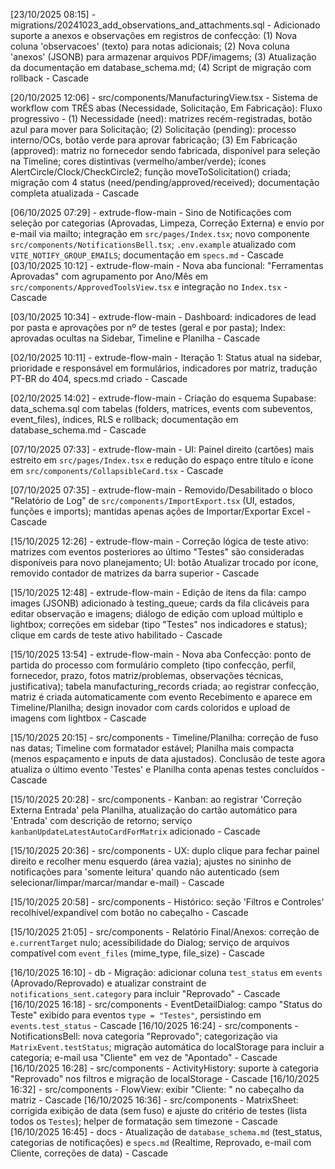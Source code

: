 [23/10/2025 08:15] - migrations/20241023_add_observations_and_attachments.sql - Adicionado suporte a anexos e observações em registros de confecção: (1) Nova coluna 'observacoes' (texto) para notas adicionais; (2) Nova coluna 'anexos' (JSONB) para armazenar arquivos PDF/imagems; (3) Atualização da documentação em database_schema.md; (4) Script de migração com rollback - Cascade

[20/10/2025 12:06] - src/components/ManufacturingView.tsx - Sistema de workflow com TRÊS abas (Necessidade, Solicitação, Em Fabricação): Fluxo progressivo - (1) Necessidade (need): matrizes recém-registradas, botão azul para mover para Solicitação; (2) Solicitação (pending): processo interno/OCs, botão verde para aprovar fabricação; (3) Em Fabricação (approved): matriz no fornecedor sendo fabricada, disponível para seleção na Timeline; cores distintivas (vermelho/amber/verde); ícones AlertCircle/Clock/CheckCircle2; função moveToSolicitation() criada; migração com 4 status (need/pending/approved/received); documentação completa atualizada - Cascade

[06/10/2025 07:29] - extrude-flow-main - Sino de Notificações com seleção por categorias (Aprovadas, Limpeza, Correção Externa) e envio por e-mail via mailto; integração em `src/pages/Index.tsx`; novo componente `src/components/NotificationsBell.tsx`; `.env.example` atualizado com `VITE_NOTIFY_GROUP_EMAILS`; documentação em `specs.md` - Cascade
[03/10/2025 10:12] - extrude-flow-main - Nova aba funcional: "Ferramentas Aprovadas" com agrupamento por Ano/Mês em `src/components/ApprovedToolsView.tsx` e integração no `Index.tsx` - Cascade

[03/10/2025 10:34] - extrude-flow-main - Dashboard: indicadores de lead por pasta e aprovações por nº de testes (geral e por pasta); Index: aprovadas ocultas na Sidebar, Timeline e Planilha - Cascade

[02/10/2025 10:11] - extrude-flow-main - Iteração 1: Status atual na sidebar, prioridade e responsável em formulários, indicadores por matriz, tradução PT-BR do 404, specs.md criado - Cascade

[02/10/2025 14:02] - extrude-flow-main - Criação do esquema Supabase: data_schema.sql com tabelas (folders, matrices, events com subeventos, event_files), índices, RLS e rollback; documentação em database_schema.md - Cascade

[07/10/2025 07:33] - extrude-flow-main - UI: Painel direito (cartões) mais estreito em `src/pages/Index.tsx` e redução do espaço entre título e ícone em `src/components/CollapsibleCard.tsx` - Cascade

[07/10/2025 07:35] - extrude-flow-main - Removido/Desabilitado o bloco "Relatório de Log" de `src/components/ImportExport.tsx` (UI, estados, funções e imports); mantidas apenas ações de Importar/Exportar Excel - Cascade

[15/10/2025 12:26] - extrude-flow-main - Correção lógica de teste ativo: matrizes com eventos posteriores ao último "Testes" são consideradas disponíveis para novo planejamento; UI: botão Atualizar trocado por ícone, removido contador de matrizes da barra superior - Cascade

[15/10/2025 12:48] - extrude-flow-main - Edição de itens da fila: campo images (JSONB) adicionado à testing_queue; cards da fila clicáveis para editar observação e imagens; diálogo de edição com upload múltiplo e lightbox; correções em sidebar (tipo "Testes" nos indicadores e status); clique em cards de teste ativo habilitado - Cascade

[15/10/2025 13:54] - extrude-flow-main - Nova aba Confecção: ponto de partida do processo com formulário completo (tipo confecção, perfil, fornecedor, prazo, fotos matriz/problemas, observações técnicas, justificativa); tabela manufacturing_records criada; ao registrar confecção, matriz é criada automaticamente com evento Recebimento e aparece em Timeline/Planilha; design inovador com cards coloridos e upload de imagens com lightbox - Cascade

[15/10/2025 20:15] - src/components - Timeline/Planilha: correção de fuso nas datas; Timeline com formatador estável; Planilha mais compacta (menos espaçamento e inputs de data ajustados). Conclusão de teste agora atualiza o último evento 'Testes' e Planilha conta apenas testes concluídos - Cascade

[15/10/2025 20:28] - src/components - Kanban: ao registrar 'Correção Externa Entrada' pela Planilha, atualização do cartão automático para 'Entrada' com descrição de retorno; serviço `kanbanUpdateLatestAutoCardForMatrix` adicionado - Cascade

[15/10/2025 20:36] - src/components - UX: duplo clique para fechar painel direito e recolher menu esquerdo (área vazia); ajustes no sininho de notificações para 'somente leitura' quando não autenticado (sem selecionar/limpar/marcar/mandar e-mail) - Cascade

[15/10/2025 20:58] - src/components - Histórico: seção 'Filtros e Controles' recolhível/expandível com botão no cabeçalho - Cascade

[15/10/2025 21:05] - src/components - Relatório Final/Anexos: correção de `e.currentTarget` nulo; acessibilidade do Dialog; serviço de arquivos compatível com `event_files` (mime_type, file_size) - Cascade

[16/10/2025 16:10] - db - Migração: adicionar coluna `test_status` em `events` (Aprovado/Reprovado) e atualizar constraint de `notifications_sent.category` para incluir "Reprovado" - Cascade
[16/10/2025 16:18] - src/components - EventDetailDialog: campo "Status do Teste" exibido para eventos `type = "Testes"`, persistindo em `events.test_status` - Cascade
[16/10/2025 16:24] - src/components - NotificationsBell: nova categoria "Reprovado"; categorização via `MatrixEvent.testStatus`; migração automática do localStorage para incluir a categoria; e-mail usa "Cliente" em vez de "Apontado" - Cascade
[16/10/2025 16:28] - src/components - ActivityHistory: suporte à categoria "Reprovado" nos filtros e migração de localStorage - Cascade
[16/10/2025 16:32] - src/components - FlowView: exibir "Cliente: <responsible>" no cabeçalho da matriz - Cascade
[16/10/2025 16:36] - src/components - MatrixSheet: corrigida exibição de data (sem fuso) e ajuste do critério de testes (lista todos os `Testes`); helper de formatação sem timezone - Cascade
[16/10/2025 16:45] - docs - Atualização de `database_schema.md` (test_status, categorias de notificações) e `specs.md` (Realtime, Reprovado, e-mail com Cliente, correções de data) - Cascade
